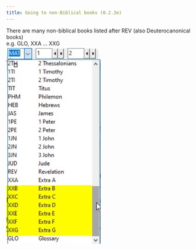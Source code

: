 ```yaml
---
title: Going to non-Biblical books (0.2.3e)
---
```

There are many non-biblical books listed after REV (also Deuterocanonical books)  
e.g. GLO, XXA … XXG  
![](../../media/d890dc76a9de006128df41487dd658f7.jpg)
